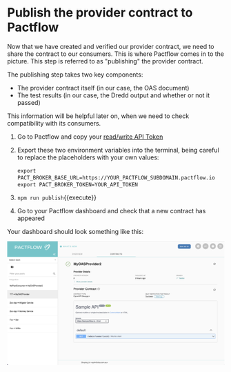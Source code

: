 # Publish the provider contract to Pactflow

Now that we have created and verified our provider contract, we need to share the contract to our consumers. This is where Pactflow comes in to the picture. This step is referred to as "publishing" the provider contract.

The publishing step takes two key components:

- The provider contract itself (in our case, the OAS document)
- The test results (in our case, the Dredd output and whether or not it passed)

This information will be helpful later on, when we need to check compatibility with its consumers.

1. Go to Pactflow and copy your [read/write API Token](https://docs.pactflow.io/docs/getting-started/#configuring-your-api-token)
1. Export these two environment variables into the terminal, being careful to replace the placeholders with your own values:

   ```
   export PACT_BROKER_BASE_URL=https://YOUR_PACTFLOW_SUBDOMAIN.pactflow.io
   export PACT_BROKER_TOKEN=YOUR_API_TOKEN
   ```

1. `npm run publish`{{execute}}
1. Go to your Pactflow dashboard and check that a new contract has appeared

Your dashboard should look something like this:

![pactflow-dashboard-unverified](.//assets/dashboard-provider-only.png)
